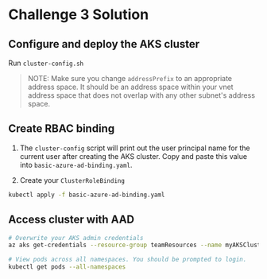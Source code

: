 # Challenge 3 Solution

## Configure and deploy the AKS cluster

Run `cluster-config.sh`
> NOTE: Make sure you change `addressPrefix` to an appropriate address space. It should be an address space within your vnet address space that does not overlap with any other subnet's address space.

## Create RBAC binding

1. The `cluster-config` script will print out the user principal name for the current user after creating the AKS cluster. Copy and paste this value into `basic-azure-ad-binding.yaml`.

2. Create your `ClusterRoleBinding`

```bash
kubectl apply -f basic-azure-ad-binding.yaml
```

## Access cluster with AAD

```bash
# Overwrite your AKS admin credentials
az aks get-credentials --resource-group teamResources --name myAKSCluster --overwrite-existing

# View pods across all namespaces. You should be prompted to login.
kubectl get pods --all-namespaces
```
